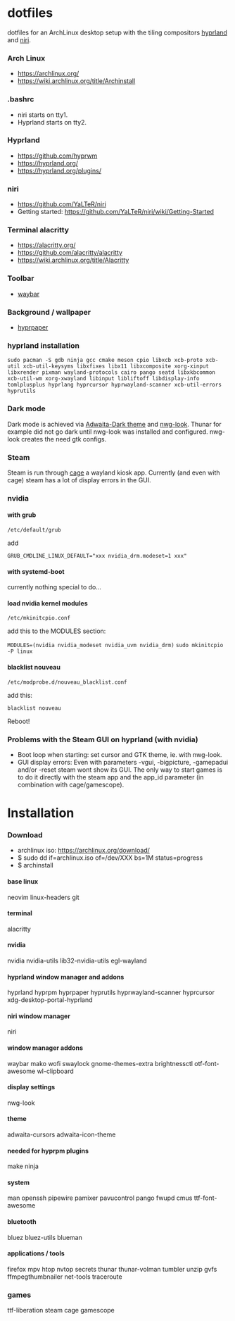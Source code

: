 # dotfiles

dotfiles for an ArchLinux desktop setup with the tiling compositors [hyprland](https://github.com/hyprwm) and [niri](https://github.com/YaLTeR/niri).

### Arch Linux
* https://archlinux.org/
* https://wiki.archlinux.org/title/Archinstall

### .bashrc
- niri starts on tty1.
- Hyprland starts on tty2.

### Hyprland
* https://github.com/hyprwm
* https://hyprland.org/
* https://hyprland.org/plugins/

### niri
* https://github.com/YaLTeR/niri
* Getting started: https://github.com/YaLTeR/niri/wiki/Getting-Started

### Terminal alacritty
* https://alacritty.org/
* https://github.com/alacritty/alacritty
* https://wiki.archlinux.org/title/Alacritty

### Toolbar
* [waybar](https://github.com/Alexays/Waybar)

### Background / wallpaper
* [hyprpaper](https://github.com/hyprwm/hyprpaper)

### hyprland installation
```sudo pacman -S gdb ninja gcc cmake meson cpio libxcb xcb-proto xcb-util xcb-util-keysyms libxfixes libx11 libxcomposite xorg-xinput libxrender pixman wayland-protocols cairo pango seatd libxkbcommon xcb-util-wm xorg-xwayland libinput libliftoff libdisplay-info tomlplusplus hyprlang hyprcursor hyprwayland-scanner xcb-util-errors hyprutils```

### Dark mode
Dark mode is achieved via [Adwaita-Dark theme](https://aur.archlinux.org/packages/adwaita-dark) and [nwg-look](https://github.com/nwg-piotr/nwg-look).
Thunar for example did not go dark until nwg-look was installed and configured. nwg-look creates the need gtk configs.

### Steam
Steam is run through [cage](https://www.hjdskes.nl/projects/cage/) a wayland kiosk app. Currently (and even with cage) steam has a lot of display errors in the GUI.

### nvidia

#### with grub

```/etc/default/grub```

add

```GRUB_CMDLINE_LINUX_DEFAULT="xxx nvidia_drm.modeset=1 xxx"```

#### with systemd-boot
currently nothing special to do...

#### load nvidia kernel modules

```/etc/mkinitcpio.conf```

add this to the MODULES section:

```MODULES=(nvidia nvidia_modeset nvidia_uvm nvidia_drm)```
```sudo mkinitcpio -P linux```

#### blacklist nouveau

```/etc/modprobe.d/nouveau_blacklist.conf```

add this:

```blacklist nouveau```

Reboot!

### Problems with the Steam GUI on hyprland (with nvidia)

* Boot loop when starting: set cursor and GTK theme, ie. with nwg-look.
* GUI display errors: Even with parameters -vgui, -bigpicture, -gamepadui and/or -reset steam wont show its GUI. The only way to start games is to do it directly with the steam app and the app_id parameter (in combination with cage/gamescope). 

# Installation 

### Download
* archlinux iso: https://archlinux.org/download/
* $ sudo dd if=archlinux.iso of=/dev/XXX bs=1M status=progress
* $ archinstall

#### base linux
neovim
linux-headers
git

#### terminal
alacritty

#### nvidia
nvidia
nvidia-utils
lib32-nvidia-utils
egl-wayland

#### hyprland window manager and addons
hyprland
hyprpm
hyprpaper
hyprutils
hyprwayland-scanner
hyprcursor
xdg-desktop-portal-hyprland

#### niri window manager
niri

#### window manager addons
waybar
mako
wofi
swaylock
gnome-themes-extra
brightnessctl
otf-font-awesome
wl-clipboard

#### display settings
nwg-look

#### theme
adwaita-cursors
adwaita-icon-theme

#### needed for hyprpm plugins
make 
ninja

#### system
man
openssh
pipewire
pamixer
pavucontrol
pango
fwupd
cmus
ttf-font-awesome

#### bluetooth
bluez
bluez-utils
blueman

#### applications / tools
firefox
mpv
htop
nvtop
secrets
thunar
thunar-volman
tumbler
unzip
gvfs
ffmpegthumbnailer
net-tools
traceroute

### games
ttf-liberation
steam
cage
gamescope
